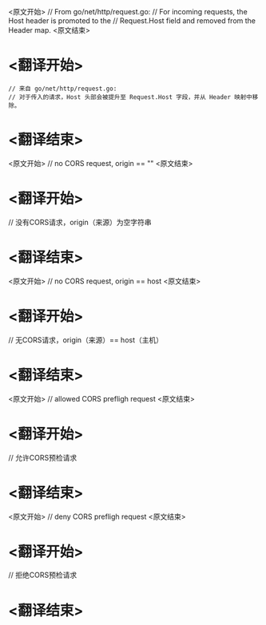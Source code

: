 
<原文开始>
	// From go/net/http/request.go:
	// For incoming requests, the Host header is promoted to the
	// Request.Host field and removed from the Header map.
<原文结束>

# <翻译开始>
	// 来自 go/net/http/request.go:
	// 对于传入的请求，Host 头部会被提升至 Request.Host 字段，并从 Header 映射中移除。
# <翻译结束>


<原文开始>
// no CORS request, origin == ""
<原文结束>

# <翻译开始>
// 没有CORS请求，origin（来源）为空字符串
# <翻译结束>


<原文开始>
// no CORS request, origin == host
<原文结束>

# <翻译开始>
// 无CORS请求，origin（来源）== host（主机）
# <翻译结束>


<原文开始>
// allowed CORS prefligh request
<原文结束>

# <翻译开始>
// 允许CORS预检请求
# <翻译结束>


<原文开始>
// deny CORS prefligh request
<原文结束>

# <翻译开始>
// 拒绝CORS预检请求
# <翻译结束>

